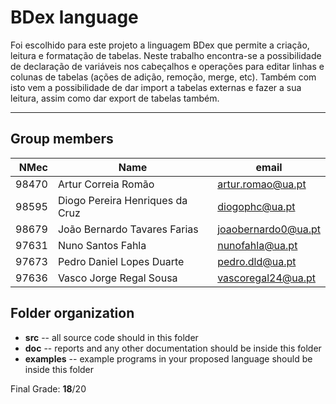 # BDex language

Foi escolhido para este projeto a linguagem BDex que permite a criação, leitura e formatação de tabelas. Neste trabalho encontra-se a possibilidade de declaração de variáveis nos cabeçalhos e operações para editar linhas e colunas de tabelas (ações de adição, remoção, merge, etc). Também com isto vem a possibilidade de dar import a tabelas externas e fazer a sua leitura, assim como dar export de tabelas também.

-----

## Group members

| NMec | Name | email |
|--:|---|---|
| 98470 | Artur Correia Romão | artur.romao@ua.pt |
| 98595 | Diogo Pereira Henriques da Cruz | diogophc@ua.pt |
| 98679 | João Bernardo Tavares Farias | joaobernardo0@ua.pt |
| 97631 | Nuno Santos Fahla | nunofahla@ua.pt |
| 97673 | Pedro Daniel Lopes Duarte | pedro.dld@ua.pt |
| 97636 | Vasco Jorge Regal Sousa | vascoregal24@ua.pt |



## Folder organization

- **src** -- all source code should in this folder
- **doc** -- reports and any other documentation should be inside this folder
- **examples** -- example programs in your proposed language should be inside this folder

Final Grade: **18**/20

